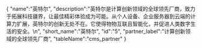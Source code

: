 {
	"name":"英特尔",
	"description":"英特尔是计算创新领域的全球领先厂商，致力于拓展科技疆界，让最佳精彩体验成为可能。从个人设备、企业服务器到云端的计算力扩展，英特尔的创新无处不在。它使得物物互联且智能化，并促进人类数字生活的安全。\n",
	"short_name":"英特尔",
	"id":"5",
	"partner_label":"计算创新领域的全球领先厂商",
	"tableName":"cms_partner"
}
